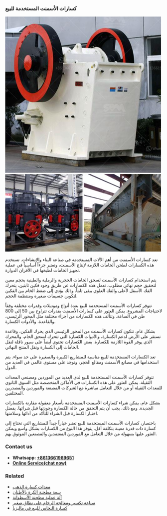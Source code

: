<h3>كسارات الأسمنت المستخدمة للبيع</h3><img src='1701852606.jpg' alt=''><p>تعد كسارات الأسمنت من أهم الآلات المستخدمة في صناعة البناء والإنشاءات. تستخدم هذه الكسارات لطحن الخامات اللازمة لإنتاج الأسمنت، وتعتبر جزءاً أساسياً في عملية تجهيز الخامات لطبخها في الأفران الدوارة.</p><p>يتم استخدام كسارات الأسمنت لسحق الخامات الحجرية والرملية والطينية بحجم معين لتحقيق حجم نهائي مطلوب. تعمل هذه الكسارات عن طريق وجود فكين ثابتين، يتحرك الفك الأسفل لأعلى والفك العلوي يبقى ثابتاً. وذلك يؤدي إلى ضغط الخام بين الفكين لتكوين جسيمات صغيرة ومنتظمة الحجم.</p><p>تتوفر كسارات الأسمنت المستخدمة للبيع بعدة أنواع وموديلات وقدرات مختلفة وفقاً لاحتياجات المشروع. يمكن العثور على كسارات الأسمنت بقدرات تتراوح بين 50 إلى 800 طن في الساعة. وتتألف هذه الكسارات من أجزاء مختلفة مثل المحور الرئيسي، والقاعدة، والأدوات الكسارة.</p><p>بشكل عام، تتكون كسارات الأسمنت من المحور الرئيسي الذي يحرك الفكين، وقاعدة تستقر على الأرض لدعم الكسارة، والأدوات الكسارة التي تتحرك لسحق الخام، والمحرك الذي يوفر القوة اللازمة للكسارة. بعض الكسارات تحتوي أيضاً على سيور ناقلة لنقل الخامات إلى الكسارة ونقل المنتج النهائي.</p><p>تعد الكسارات المستخدمة للبيع مناسبة للمشاريع الكبيرة والصغيرة على حد سواء. يتم استخدامها في مصانع الأسمنت ومقالع الحجر، وتوجد على مستوى عالمي في العديد من الدول.</p><p>تتوفر كسارات الأسمنت المستخدمة للبيع لدى العديد من الموردين ومصنعي المعدات الثقيلة. يمكن العثور على هذه الكسارات في الأماكن المتخصصة مثل السوق الثانوي للمعدات الثقيلة أو من خلال التعامل مباشرة مع الشركات المصنعة والموردين والمصدرين المختلفين.</p><p>بشكل عام، يمكن شراء كسارات الأسمنت المستخدمة بأسعار معقولة مقارنة بالكسارات الجديدة. ومع ذلك، يجب أن يتم التحقق من حالة الكسارة وجودتها قبل شرائها. يفضل اختبار الكسارة قبل الشراء للتأكد من أدائها وسلامتها.</p><p>باختصار، كسارات الأسمنت المستخدمة للبيع تعتبر خياراً جيداً للمشاريع التي تحتاج إلى كسارة ذات قدرة معينة بتكلفة أقل. يتوفر هذا النوع من الكسارات بشكل واسع ويمكن العثور عليها بسهولة من خلال التعامل مع الموردين المعتمدين والمصنعين الموثوق بهم.</p><h3>Contact us</h3><ul><li><strong>Whatsapp:&nbsp;<a href="https://wa.me/8613661969651">+8613661969651</a></strong></li><li><a href="https://swt.shibang-china.com/?git&amp;zhl&amp;كسارات الأسمنت المستخدمة للبيع"><strong>Online Service(chat now)</strong></a></li></ul><h3>Related</h3><ul><li><a href='معدات كسارة الذهب.md'>معدات كسارة الذهب</a></li><li><a href='سعة مطحنة الكرة بالأطنان.md'>سعة مطحنة الكرة بالأطنان</a></li><li><a href='آلة عملية مطحنة الأسطوانة.md'>آلة عملية مطحنة الأسطوانة</a></li><li><a href='صناعة تكسير ومعالجة الرخام على نطاق صغير.md'>صناعة تكسير ومعالجة الرخام على نطاق صغير</a></li><li><a href='كسارة النحاس للبيع في ماليزيا.md'>كسارة النحاس للبيع في ماليزيا</a></li></ul>
